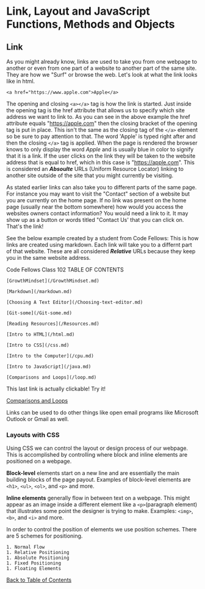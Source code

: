 # Link, Layout and JavaScript Functions, Methods and Objects

## Link

As you might already know, links are used to take you from one webpage to another or even from one part of a website to another part of the same site. They are how we "Surf" or browse the web. Let's look at what the link looks like in html.

```<a href="https://www.apple.com">Apple</a>```

The opening and closing  ```<a></a>``` tag is how the link is started. Just inside the opening tag is the href attribute that allows us to specify which site address we want to link to. As you can see in the above example the href attribute equals "https://apple.com" then the closing bracket of the opening tag is put in place. This isn't the same as the closing tag of the ```</a>``` element so be sure to pay attention to that. The word 'Apple' is typed right after and then the closing ```</a>``` tag is applied. When the page is rendered the browser knows to only display the word *Apple* and is usually blue in color to signify that it is a link. If the user clicks on the link they will be taken to the website address that is equal to href, which in this case is "https://apple.com". This is considered an **_Absoulte_** URLs (Uniform Resource Locator) linking to another site outside of the site that you might currently be visiting.

As stated earlier links can also take you to different parts of the same page. For instance you may want to visit the "Contact" section of a website but you are currently on the home page. If no link was present on the home page (usually near the bottom somewhere) how would you access the websites owners contact information? You would need a link to it. It may show up as a button or words titled "Contact Us' that you can click on. That's the link!

See the below example created by a student from Code Fellows: This is how links are created using markdown. Each link will take you to a differnt part of that website. These are all considered **_Relative_** URLs because they keep you in the same website address.

Code Fellows Class 102  TABLE OF CONTENTS

   ```[GrowthMindset](/GrowthMindset.md)```

   ```[Markdown](/markdown.md)```

   ```[Choosing A Text Editor](/Choosing-text-editor.md)```

   ```[Git-some](/Git-some.md)```

   ```[Reading Resources](/Resources.md)```

   ```[Intro to HTML](/html.md)```

   ```[Intro to CSS](/css.md)```

   ```[Intro to the Computer](/cpu.md)```

   ```[Intro to JavaScript](/java.md)```

   ```[Comparisons and Loops](/loop.md)```

This last link is actually clickable! Try it!

[Comparisons and Loops](/loop.md)

Links can be used to do other things like open email programs like Microsoft Outlook or Gmail as well.

### Layouts with CSS

Using CSS we can control the layout or design process of our webpage. This is accomplished by controlling where block and inline elements are positioned on a webpage.

**Block-level** elements start on a new line and are essentially the main building blocks of the page payout. Examples of block-level elements are ```<h1>```, ```<ul>```, ```<ol>```, and ```<p>``` and more.

**Inline elements** generally flow in between text on a webpage. This might appear as an image inside a different element like a ```<p>```(paragraph element) that illustrates some point the designer is trying to make.
Examples: ```<img>```, ```<b>```, and ```<i>``` and more.

In order to control the position of elements we use position schemes. There are 5 schemes for positioning.

    1. Normal Flow
    1. Relative Positioning
    1. Absolute Positioning
    1. Fixed Positioning
    1. Floating Elements

[Back to Table of Contents](/README.md)
